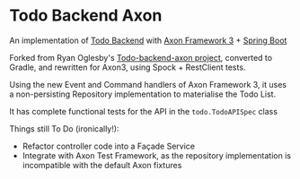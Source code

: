 Todo Backend Axon
=========================
An implementation of [Todo Backend](http://www.todobackend.com/) with [Axon Framework 3](http://www.axonframework.org/) + [Spring Boot](http://projects.spring.io/spring-boot/)

Forked from Ryan Oglesby's [Todo-backend-axon project](https://github.com/ryanoglesby08/todo-backend-axon), converted to Gradle,  and rewritten for Axon3, using Spock + RestClient tests.

Using the new Event and Command handlers of Axon Framework 3, it uses a non-persisting Repository implementation to materialise the Todo List.

It has complete functional tests for the API in the `todo.TodoAPISpec` class

Things still To Do (ironically!):

* Refactor controller code into a Façade Service
* Integrate with Axon Test Framework, as the repository implementation is incompatible with the default Axon fixtures

